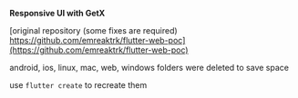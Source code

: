 **Responsive UI with GetX**

[original repository (some fixes are required) https://github.com/emreaktrk/flutter-web-poc](https://github.com/emreaktrk/flutter-web-poc)

android, ios, linux, mac, web, windows folders were deleted to save space

use `flutter create` to recreate them